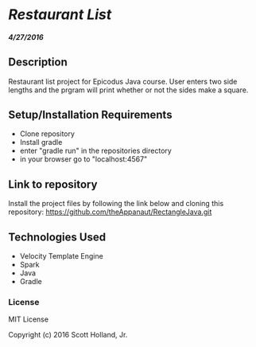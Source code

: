 # _Restaurant List_

#### _4/27/2016_

## Description
Restaurant list project for Epicodus Java course. User enters two side lengths and the prgram will print whether or not the sides make a square.

## Setup/Installation Requirements
* Clone repository
* Install gradle
* enter "gradle run" in the repositories directory
* in your browser go to "localhost:4567"

## Link to repository
Install the project files by following the link below and cloning this repository:
https://github.com/theAppanaut/RectangleJava.git

## Technologies Used
* Velocity Template Engine
* Spark
* Java
* Gradle

### License

MIT License

Copyright (c) 2016 Scott Holland, Jr.
